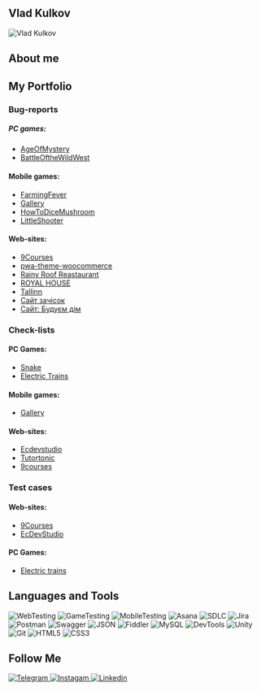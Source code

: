 ## Vlad Kulkov
![Vlad Kulkov](![567443234](https://github.com/user-attachments/assets/25471f56-96ed-42d3-9701-7fb08744da18)
)



## About me
> 

## My Portfolio 

### Bug-reports 

##### PC games:
- [AgeOfMystery]()
- [BattleOftheWildWest]()

#### Mobile games: 
- [FarmingFever](https://trello.com/b/5c4UPC90/farmingfever)
- [Gallery](https://trello.com/b/KAgweUmS/gallery)
- [HowToDiceMushroom](https://trello.com/b/yGLx3PqF/howtodicemushrooms)
- [LittleShooter](https://trello.com/b/JDMDCk89/littleshooter)

#### Web-sites:

- [9Courses](https://trello.com/b/47DPHbRb/9courses)
- [pwa-theme-woocommerce](https://trello.com/b/arKNNCfS/pwa-theme-woocommerce)
- [Rainy Roof Reastaurant](https://trello.com/b/4HqHdXiz/rainy-roof-reastaurant)
- [ROYAL HOUSE](https://trello.com/b/8Pa1xNkp/royal-house)
- [Tallinn](https://trello.com/b/5gn7Ua2W/%D1%81%D0%B0%D0%B9%D1%82-http-tallinncold-timecom)
- [Сайт зачісок](https://trello.com/b/IupEXHcH/%D1%81%D0%B0%D0%B9%D1%82-%D0%B7%D0%B0%D1%87%D1%96%D1%81%D0%BE%D0%BA)
- [Сайт: Будуєм дім](https://trello.com/b/zimT2riK/%D1%81%D0%B0%D0%B9%D1%82-%D0%B1%D1%83%D0%B4%D1%83%D1%94%D0%BC-%D0%B4%D1%96%D0%BC)

### Check-lists
#### PC Games:
- [Snake](https://docs.google.com/spreadsheets/d/1V_yq9WYhcOcOYusnVa_jLoPVtuws2JOoNniAK99ZRY0/edit?usp=sharing)
- [Electric Trains](https://docs.google.com/spreadsheets/d/17bMMnNUVOhnC9cd60_owsw8Q_bXk1ltRRnm8720e-sU/edit?usp=sharing)

#### Mobile games:
- [Gallery](https://docs.google.com/spreadsheets/d/1VK-BWJjc1KzcyUsuuzhlSqKM6lMJdfIXvSmtCEI1DRk/edit?usp=sharing)

#### Web-sites:
- [Ecdevstudio](https://docs.google.com/spreadsheets/d/1tihMMcNegUD9QzY5epQLN-j9qOaB6g5NagdF4bCWwrE/edit?usp=sharing)
- [Tutortonic](https://docs.google.com/spreadsheets/d/1CG0gB3kHgX86Jxy-REjhh59afwRI_t7812tTvfrMC3o/edit?usp=sharing)
- [9courses](https://docs.google.com/spreadsheets/d/1wG84ZtTD3FOf1ntu5lAbCNTqmnjzB4qp5KN1A_qr5zg/edit?usp=sharing)
  
### Test cases 


#### Web-sites:

- [9Courses](https://docs.google.com/spreadsheets/d/1sF0a9RbzayeZzkHU46Y45uInGOUiySbJMn2xRoUjepI/edit?usp=sharing)
- [EcDevStudio](https://docs.google.com/spreadsheets/d/12hSkaOnMwMku8i6eQ4CJBZwqpkl6x2NMe6ECiic3t8U/edit?usp=sharing)

#### PC Games:

- [Electric trains](https://docs.google.com/spreadsheets/d/12hSkaOnMwMku8i6eQ4CJBZwqpkl6x2NMe6ECiic3t8U/edit?usp=sharing)


## Languages and Tools
![WebTesting](https://img.shields.io/badge/-WebTesting-556AC1?style=for-the-badge&logo=WebTesting&logoColor=556AC1)
![GameTesting](https://img.shields.io/badge/-GameTesting-FAB000?style=for-the-badge&logo=GameTesting&logoColor=FAB000)
![MobileTesting](https://img.shields.io/badge/-MobileTesting-4592C1?style=for-the-badge&logo=MobileTesting&logoColor=4592C1)
![Asana](https://img.shields.io/badge/-Asana-363639?style=for-the-badge&logo=Asana&logoColor=F06A6A)
![SDLC](https://img.shields.io/badge/-SDLC-A4BEF1?style=for-the-badge&logo=SDLC&logoColor=A4BEF1)
![Jira](https://img.shields.io/badge/-Jira-629FF6?style=for-the-badge&logo=Jira&logoColor=166BE0)
![Postman](https://img.shields.io/badge/-Postman-D7D0AD?style=for-the-badge&logo=Postman&logoColor=FB7C29)
![Swagger](https://img.shields.io/badge/-Swagger-173648?style=for-the-badge&logo=Swagger&logoColor=8BB600)
![JSON](https://img.shields.io/badge/-JSON-B2B2B2?style=for-the-badge&logo=JSON&logoColor=393939)
![Fiddler](https://img.shields.io/badge/-Fiddler-2B6D05?style=for-the-badge&logo=Fiddler&logoColor=2B6D05)
![MySQL](https://img.shields.io/badge/-MySQL-5181A2?style=for-the-badge&logo=MySQL&logoColor=00337E)
![DevTools](https://img.shields.io/badge/-DevTools-266EE4?style=for-the-badge&logo=DevTools&logoColor=266EE4)
![Unity](https://img.shields.io/badge/-Unity-757879?style=for-the-badge&logo=Unity&logoColor=000000)
![Git](https://img.shields.io/badge/-Git-181617?style=for-the-badge&logo=Git&logoColor=F0F0F0)
![HTML5](https://img.shields.io/badge/-HTML5-3A3B3D?style=for-the-badge&logo=HTML5&logoColor=64C18)
![CSS3](https://img.shields.io/badge/-CSS3-254ADC?style=for-the-badge&logo=CSS3&logoColor=2094EF)




## Follow Me
[ ![Telegram](https://img.shields.io/badge/-Telegram-30A5D8?style=for-the-badge&logo=Telegram&logoColor=F6F9FA) ](https://t.me/klkv_v)
[ ![Instagam](https://img.shields.io/badge/-Instagram-A601CD?style=for-the-badge&logo=Instagram&logoColor=D6A639) ](https://www.instagram.com/_klkvv/)
[ ![Linkedin](https://img.shields.io/badge/-Linkedin-0A66C2?style=for-the-badge&logo=Linkedin&logoColor=FFFFFF) ]()
